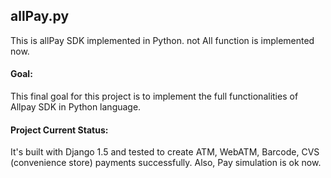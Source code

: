 ## allPay.py
This is allPay SDK implemented in Python. not All function is implemented now.
#### Goal:
This final goal for this project is to implement the full functionalities of Allpay SDK in Python language.        
#### Project Current Status:
It's built with Django 1.5 and tested to create ATM, WebATM, Barcode, CVS (convenience store) payments successfully.
Also, Pay simulation is ok now. 
